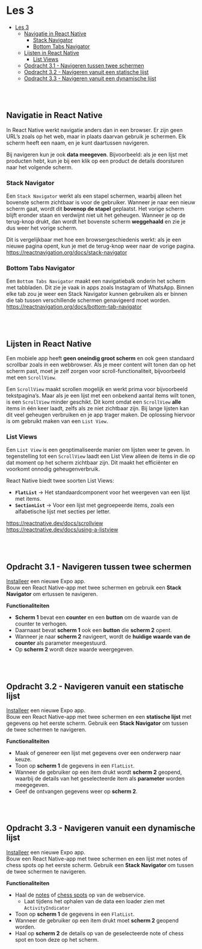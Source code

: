 # Les 3

- [Les 3](#les-3)
  - [Navigatie in React Native](#navigatie-in-react-native)
    - [Stack Navigator](#stack-navigator)
    - [Bottom Tabs Navigator](#bottom-tabs-navigator)
  - [Lijsten in React Native](#lijsten-in-react-native)
    - [List Views](#list-views)
  - [Opdracht 3.1 - Navigeren tussen twee schermen](#opdracht-31---navigeren-tussen-twee-schermen)
  - [Opdracht 3.2 - Navigeren vanuit een statische lijst](#opdracht-32---navigeren-vanuit-een-statische-lijst)
  - [Opdracht 3.3 - Navigeren vanuit een dynamische lijst](#opdracht-33---navigeren-vanuit-een-dynamische-lijst)

<br><br>

## Navigatie in React Native

In React Native werkt navigatie anders dan in een browser. Er zijn geen URL’s zoals op het web, maar in plaats daarvan
gebruik je schermen. Elk scherm heeft een naam, en je kunt daartussen navigeren.

Bij navigeren kun je ook **data meegeven**. Bijvoorbeeld: als je een lijst met producten hebt, kun je bij een klik op
een product de details doorsturen naar het volgende scherm.

### Stack Navigator

Een `Stack Navigator` werkt als een stapel schermen, waarbij alleen het bovenste scherm zichtbaar is voor de gebruiker.
Wanneer je naar een nieuw scherm gaat, wordt dit **bovenop de stapel** geplaatst. Het vorige scherm blijft eronder staan
en verdwijnt niet uit het geheugen. Wanneer je op de terug-knop drukt, dan wordt het bovenste scherm **weggehaald** en
zie je dus weer het vorige scherm.

Dit is vergelijkbaar met hoe een browsergeschiedenis werkt: als je een nieuwe pagina opent, kun je met de terug-knop
weer naar de vorige pagina. <br> https://reactnavigation.org/docs/stack-navigator

### Bottom Tabs Navigator

Een `Bottom Tabs Navigator` maakt een navigatiebalk onderin het scherm met tabbladen. Dit zie je vaak in apps zoals
Instagram of WhatsApp. Binnen elke tab zou je weer een Stack Navigator kunnen gebruiken als er binnen die tab tussen
verschillende schermen genavigeerd moet worden. <br> https://reactnavigation.org/docs/bottom-tab-navigator

<br><br>

## Lijsten in React Native

Een mobiele app heeft **geen oneindig groot scherm** en ook geen standaard scrollbar zoals in een webbrowser. Als je
meer content wilt tonen dan op het scherm past, moet je zelf zorgen voor scroll-functionaliteit, bijvoorbeeld met een
`ScrollView`.

Een `ScrollView` maakt scrollen mogelijk en werkt prima voor bijvoorbeeld tekstpagina’s. Maar als je een lijst met een
onbekend aantal items wilt tonen, is een `ScrollView` minder geschikt. Dit komt omdat een `ScrollView` **alle** items in
één keer laadt, zelfs als ze niet zichtbaar zijn. Bij lange lijsten kan dit veel geheugen verbruiken en je app trager
maken. De oplossing hiervoor is om gebruikt maken van een `List View`.

### List Views

Een `List View` is een geoptimaliseerde manier om lijsten weer te geven. In tegenstelling tot een `ScrollView` laadt een
List View alleen de items in die op dat moment op het scherm zichtbaar zijn. Dit maakt het efficiënter en voorkomt
onnodig geheugenverbruik.

React Native biedt twee soorten List Views:

- **`FlatList`** → Het standaardcomponent voor het weergeven van een lijst met items.
- **`SectionList`** → Voor een lijst met gegroepeerde items, zoals een alfabetische lijst met secties per letter.

https://reactnative.dev/docs/scrollview<br> https://reactnative.dev/docs/using-a-listview

<br><br>

## Opdracht 3.1 - Navigeren tussen twee schermen

[Installeer](../guides/installatie.md#les-2) een nieuwe Expo app. <br> Bouw een React Native-app met twee schermen en
gebruik een **Stack Navigator** om ertussen te navigeren.

**Functionaliteiten**

- **Scherm 1** bevat een **counter** en een **button** om de waarde van de counter te verhogen.
- Daarnaast bevat **scherm 1** ook een **button** die **scherm 2** opent.
- Wanneer je naar **scherm 2** navigeert, wordt de **huidige waarde van de counter** als parameter meegestuurd.
- Op **scherm 2** wordt deze waarde weergegeven.

<br><br>

## Opdracht 3.2 - Navigeren vanuit een statische lijst

[Installeer](../guides/installatie.md#les-2) een nieuwe Expo app. <br> Bouw een React Native-app met twee schermen en
een **statische lijst** met gegevens op het eerste scherm. Gebruik een **Stack Navigator** om tussen de twee schermen te
navigeren.

**Functionaliteiten**

- Maak of genereer een lijst met gegevens over een onderwerp naar keuze.
- Toon op **scherm 1** de gegevens in een `FlatList`.
- Wanneer de gebruiker op een item drukt wordt **scherm 2** geopend, waarbij de details van het geselecteerde item als
  **parameter** worden meegegeven.
- Geef de ontvangen gegevens weer op **scherm 2**.

<br><br>

## Opdracht 3.3 - Navigeren vanuit een dynamische lijst

[Installeer](../guides/installatie.md#les-2) een nieuwe Expo app. <br> Bouw een React Native-app met twee schermen en
een lijst met notes of chess spots op het eerste scherm. Gebruik een **Stack Navigator** om tussen de twee schermen te
navigeren.

**Functionaliteiten**

- Haal de [notes](https://notes.basboot.nl/notes) of [chess spots](https://prg06-node-express.antwan.eu/spots/) op van
  de webservice.
  - Laat tijdens het ophalen van de data een loader zien met `ActivityIndicator`
- Toon op **scherm 1** de gegevens in een `FlatList`.
- Wanneer de gebruiker op een item drukt moet **scherm 2** geopend worden.
- Haal op **scherm 2** de details op van de geselecteerde note of chess spot en toon deze op het scherm.
